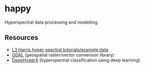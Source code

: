# happy
Hyperspectral data processing and modelling.

## Resources

* [L3 Harris hyper-spectral tutorials/example data](https://www.l3harrisgeospatial.com/Support/Self-Help-Tools/Tutorials)
* [GDAL](https://gdal.org/index.html) (geospatial raster/vector conversion library)
* [DeepHyperX](https://github.com/nshaud/DeepHyperX) (hyperspectral classification using deep learning)
